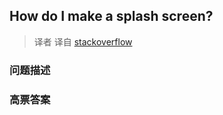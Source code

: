 ## How do I make a splash screen?

> 译者 译自 [stackoverflow](http://stackoverflow.com/questions/5486789/how-do-i-make-a-splash-screen) 

### 问题描述 

### 高票答案 


